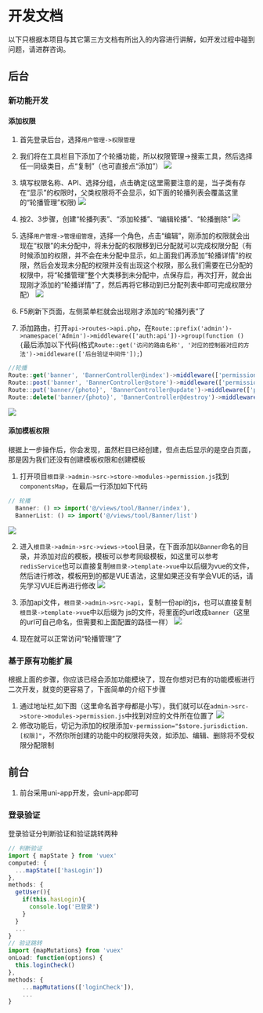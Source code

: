 # 开发文档
以下只根据本项目与其它第三方文档有所出入的内容进行讲解，如开发过程中碰到问题，请进群咨询。
## 后台
### 新功能开发
#### 添加权限
1. 首先登录后台，选择`用户管理->权限管理`
2. 我们将在工具栏目下添加了个轮播功能，所以权限管理->搜索工具，然后选择任一同级类目，点“复制”（也可直接点“添加”）
![](/01.png)

3. 填写权限名称、API、选择分组，点击确定(这里需要注意的是，当子类有存在“显示”的权限时，父类权限将不会显示，如下面的轮播列表会覆盖这里的“轮播管理”权限)
![](/02.png)

4. 按2、3步骤，创建“轮播列表”、“添加轮播”、“编辑轮播”、“轮播删除”
![](/03.png)

5. 选择`用户管理->管理组管理`，选择一个角色，点击“编辑”，刚添加的权限就会出现在“权限”的未分配中，将未分配的权限移到已分配就可以完成权限分配（有时候添加的权限，并不会在未分配中显示，如上面我们再添加“轮播详情”的权限，然后会发现未分配的权限并没有出现这个权限，那么我们需要在已分配的权限中，将“轮播管理”整个大类移到未分配中，点保存后，再次打开，就会出现刚才添加的“轮播详情”了，然后再将它移动到已分配列表中即可完成权限分配）
![](/04.png)

6. F5刷新下页面，左侧菜单栏就会出现刚才添加的“轮播列表”了
7. 添加路由，打开`api->routes->api.php`，在`Route::prefix('admin')->namespace('Admin')->middleware(['auth:api'])->group(function () {`最后添加以下代码(格式`Route::get('访问的路由名称', '对应的控制器对应的方法')->middleware(['后台验证中间件']);`)
```javascript
//轮播
Route::get('banner', 'BannerController@index')->middleware(['permissions:BannerList']);    //轮播列表
Route::post('banner', 'BannerController@store')->middleware(['permissions:CreateBanner']);    //轮播添加保存
Route::put('banner/{photo}', 'BannerController@update')->middleware(['permissions:EditBanner']);    //轮播编辑保存
Route::delete('banner/{photo}', 'BannerController@destroy')->middleware(['permissions:DeleteBanner']);    //轮播删除
```
![](/08.png)

#### 添加模板权限
根据上一步操作后，你会发现，虽然栏目已经创建，但点击后显示的是空白页面，那是因为我们还没有创建模板权限和创建模板
1. 打开项目`根目录->admin->src->store->modules->permission.js`找到`componentsMap`，在最后一行添加如下代码
```javascript
// 轮播
  Banner: () => import('@/views/tool/Banner/index'),
  BannerList: () => import('@/views/tool/Banner/list')
```
![](/05.png)

2. 进入`根目录->admin->src->views->tool`目录，在下面添加以`Banner`命名的目录，并添加对应的模板，模板可以参考同级模板，如这里可以参考`redisService`也可以直接复制`根目录->template->vue`中以后缀为vue的文件，然后进行修改，模板用到的都是VUE语法，这里如果还没有学会VUE的话，请先学习VUE后再进行修改
![](/06.png)

3. 添加api文件，`根目录->admin->src->api`，复制一份api的js，也可以直接复制`根目录->template->vue`中以后缀为 js的文件，将里面的url改成`banner`（这里的url可自己命名，但需要和上面配置的路径一样）
![](/07.png)

4. 现在就可以正常访问“轮播管理”了
### 基于原有功能扩展
根据上面的步骤，你应该已经会添加功能模块了，现在你想对已有的功能模板进行二次开发，就变的更容易了，下面简单的介绍下步骤
1. 通过地址栏,如下图（这里命名首字母都是小写），我们就可以在`admin->src->store->modules->permission.js`中找到对应的文件所在位置了
![](/09.png)
2. 修改功能后，切记为添加的权限添加`v-permission="$store.jurisdiction.[权限]"`，不然你所创建的功能中的权限将失效，如添加、编辑、删除将不受权限分配限制
## 前台
1. 前台采用uni-app开发，会uni-app即可
### 登录验证
登录验证分判断验证和验证跳转两种
```js
// 判断验证
import { mapState } from 'vuex'
computed: {
  ...mapState(['hasLogin'])
},
methods: {
  getUser(){
    if(this.hasLogin){
      console.log('已登录')
    }
  }
  ...
}
// 验证跳转
import {mapMutations} from 'vuex'
onLoad: function(options) {
  this.loginCheck()
},
methods: {
    ...mapMutations(['loginCheck']),
    ...
}
```